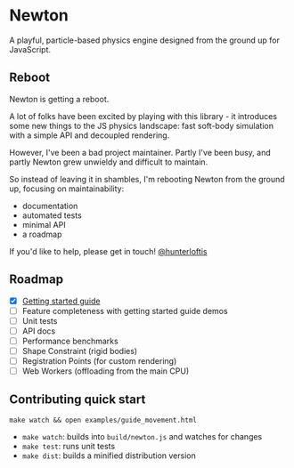 # Newton

A playful, particle-based physics engine designed from the ground up for JavaScript.

## Reboot

Newton is getting a reboot.

A lot of folks have been excited by playing with this library -
it introduces some new things to the JS physics landscape:
fast soft-body simulation with a simple API and decoupled rendering.

However, I've been a bad project maintainer.
Partly I've been busy, and partly Newton grew unwieldy and
difficult to maintain.

So instead of leaving it in shambles, I'm rebooting Newton
from the ground up, focusing on maintainability:

- documentation
- automated tests
- minimal API
- a roadmap

If you'd like to help, please get in touch!
[@hunterloftis](http://twitter.com/hunterloftis)

## Roadmap

- [x] [Getting started guide](blob/master/docs/guide.md)
- [ ] Feature completeness with getting started guide demos
- [ ] Unit tests
- [ ] API docs
- [ ] Performance benchmarks
- [ ] Shape Constraint (rigid bodies)
- [ ] Registration Points (for custom rendering)
- [ ] Web Workers (offloading from the main CPU)

## Contributing quick start

`make watch && open examples/guide_movement.html`

- `make watch`: builds into `build/newton.js` and watches for changes
- `make test`: runs unit tests
- `make dist`: builds a minified distribution version
